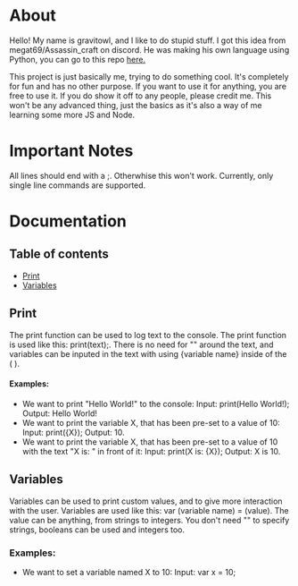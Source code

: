 # About

Hello! My name is gravitowl, and I like to do stupid stuff. I got this idea from megat69/Assassin_craft on discord. He was making his own language using Python, you can go to this repo [here.](https://github.com/megat69/ACPL)

This project is just basically me, trying to do something cool. It's completely for fun and has no other purpose. If you want to use it for anything, you are free to use it. If you do show it off to any people, please credit me. This won't be any advanced thing, just the basics as it's also a way of me learning some more JS and Node.

# Important Notes

All lines should end with a ;. Otherwhise this won't work. Currently, only single line commands are supported.

# Documentation

## Table of contents

* [Print](https://github.com/gravitowl/graviton-language#print)
* [Variables](https://github.com/gravitowl/graviton-language#variables)

## Print

The print function can be used to log text to the console. The print function is used like this: print(text);. There is no need for "" around the text, and variables can be inputed in the text with using {variable name} inside of the ( ).

#### Examples:

* We want to print "Hello World!" to the console:
Input: print(Hello World!); Output: Hello World!
* We want to print the variable X, that has been pre-set to a value of 10:
Input: print({X}); Output: 10.
* We want to print the variable X, that has been pre-set to a value of 10 with the text "X is: " in front of it:
Input: print(X is: {X}); Output: X is 10.

## Variables

Variables can be used to print custom values, and to give more interaction with the user. Variables are used like this: var (variable name) = (value). The value can be anything, from strings to integers. You don't need "" to specify strings, booleans can be used and integers too.

### Examples:

* We want to set a variable named X to 10:
Input: var x = 10;
